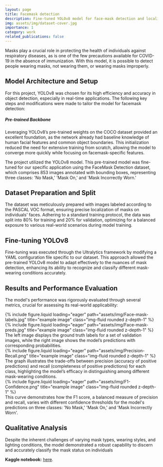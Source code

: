 ```yaml
---
layout: page
title: Facemask detection
description: Fine-tuned YOLOv8 model for face-mask detection and localization
img: assets/img/dataset-cover.jpg
importance: 1
category: work
related_publications: false
---
```


Masks play a crucial role in protecting the health of individuals against respiratory diseases, as is one of the few precautions available for COVID-19 in the absence of immunization. With this model, it is possible to detect people wearing masks, not wearing them, or wearing masks improperly.

<h2>Model Architecture and Setup</h2>

<p>For this project, YOLOv8 was chosen for its high efficiency and accuracy in object detection, especially in real-time applications. The following key steps and modifications were made to tailor the model for facemask detection:</p>

<h5>Pre-trained Backbone</h5>
<p>Leveraging YOLOv8’s pre-trained weights on the COCO dataset provided an excellent foundation, as the network already had baseline knowledge of human facial features and common object boundaries. This initialization reduced the need for extensive training from scratch, allowing the model to converge more quickly while focusing on facemask-specific features.</p>



The project utilized the YOLOv8 model. This pre-trained model was fine-tuned for our specific application using the FaceMask Detection dataset, which comprises 853 images annotated with bounding boxes, representing three classes: 'No Mask,' 'Mask On,' and 'Mask Incorrectly Worn.'

<h2>Dataset Preparation and Split</h2>

The dataset was meticulously prepared with images labeled according to the PASCAL VOC format, ensuring precise localization of masks on individuals' faces. Adhering to a standard training protocol, the data was split into 80% for training and 20% for validation, optimizing for a balanced exposure to various real-world scenarios during model training.

<h2>Fine-tuning YOLOv8</h2>

Fine-tuning was executed through the Ultralytics framework by modifying a YAML configuration file specific to our dataset. This approach allowed the pre-trained YOLOv8 model to adapt effectively to the nuances of mask detection, enhancing its ability to recognize and classify different mask-wearing conditions accurately.

<h2>Results and Performance Evaluation</h2>

The model's performance was rigorously evaluated through several metrics, crucial for assessing its real-world applicability:

<div class="row">
        <div class="col-sm mt-3 mt-md-0">
        {% include figure.liquid loading="eager" path="assets/img/Face-mask-labels.jpg" title="example image" class="img-fluid rounded z-depth-1" %}
    </div>
            <div class="col-sm mt-3 mt-md-0">
        {% include figure.liquid loading="eager" path="assets/img/Face-mask-preds.jpg" title="example image" class="img-fluid rounded z-depth-1" %}
    </div>
</div>
<div class="caption">
The left image displays the ground truth labels for a set of validation images, while the right image shows the model’s predictions with corresponding probabilities. 
</div>


<div class="row">
    <div class="col-sm mt-3 mt-md-0">
        {% include figure.liquid loading="eager" path="assets/img/Precision-Recall.png" title="example image" class="img-fluid rounded z-depth-1" %}
    </div>
</div>

<div class="caption">
The graph illustrates the trade-offs between precision (accuracy of positive predictions) and recall (completeness of positive predictions) for each class, highlighting the model’s efficacy in distinguishing among different mask-wearing conditions.
</div>

<div class="row">
        <div class="col-sm mt-3 mt-md-0">
        {% include figure.liquid loading="eager" path="assets/img/F1-Confidence.png" title="example image" class="img-fluid rounded z-depth-1" %}
    </div>
</div>

<div class="caption">
This curve demonstrates how the F1 score, a balanced measure of precision and recall, varies with different confidence thresholds for the model's predictions on three classes: 'No Mask,' 'Mask On,' and 'Mask Incorrectly Worn'.
</div>

<h2>Qualitative Analysis</h2>

Despite the inherent challenges of varying mask types, wearing styles, and lighting conditions, the model demonstrated a robust capability to discern and accurately classify the mask status on individuals

<b>Kaggle notebook:</b> <a href="https://www.kaggle.com/mithildamani/face-mask-detection">here</a>.
